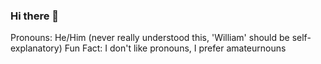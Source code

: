### Hi there 👋
Pronouns: He/Him (never really understood this, 'William' should be self-explanatory)
Fun Fact: I don't like pronouns, I prefer amateurnouns 

<!--
**flyboy85749/flyboy85749** is a ✨ _special_ ✨ repository because its `README.md` (this file) appears on your GitHub profile.

Here are some ideas to get you started:

- 🔭 I’m currently working on ...
- 🌱 I’m currently learning ...
- 👯 I’m looking to collaborate on ...
- 🤔 I’m looking for help with ...
- 💬 Ask me about ...
- 📫 How to reach me: ...
- 😄 Pronouns: ...
- ⚡ Fun fact: ...
-->

